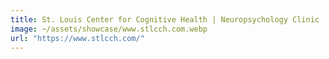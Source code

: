 ```yaml
---
title: St. Louis Center for Cognitive Health | Neuropsychology Clinic
image: ~/assets/showcase/www.stlcch.com.webp
url: "https://www.stlcch.com/"
---
```

